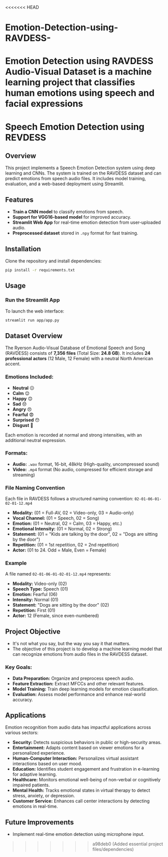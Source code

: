 <<<<<<< HEAD
# Emotion-Detection-using-RAVDESS-
Emotion Detection using RAVDESS Audio-Visual Dataset is a machine learning project that classifies human emotions using speech and facial expressions
=======

# Speech Emotion Detection using REVDESS

## Overview
This project implements a Speech Emotion Detection system using deep learning and CNNs. The system is trained on the RAVDESS dataset and can predict emotions from speech audio files. It includes model training, evaluation, and a web-based deployment using Streamlit.

## Features
- **Train a CNN model** to classify emotions from speech.
- **Support for VGG16-based model** for improved accuracy.
- **Streamlit Web App** for real-time emotion detection from user-uploaded audio.
- **Preprocessed dataset** stored in `.npy` format for fast training.

## Installation
Clone the repository and install dependencies:
```bash
pip install -r requirements.txt
```

## Usage
### Run the Streamlit App
To launch the web interface:
```bash
streamlit run app/app.py
```

## Dataset Overview
The Ryerson Audio-Visual Database of Emotional Speech and Song (RAVDESS) consists of **7,356 files** (Total Size: **24.8 GB**). It includes **24 professional actors** (12 Male, 12 Female) with a neutral North American accent.

### Emotions Included:
- **Neutral** 😐
- **Calm** 😌
- **Happy** 😊
- **Sad** 😞
- **Angry** 😠
- **Fearful** 😨
- **Surprised** 😯
- **Disgust** 🤢

Each emotion is recorded at normal and strong intensities, with an additional neutral expression.

### Formats:
- **Audio:** `.wav` format, 16-bit, 48kHz (High-quality, uncompressed sound)
- **Video:** `.mp4` format (No audio, compressed for efficient storage and streaming)

### File Naming Convention
Each file in RAVDESS follows a structured naming convention:
`02-01-06-01-02-01-12.mp4`
- **Modality:** (01 = Full-AV, 02 = Video-only, 03 = Audio-only)
- **Vocal Channel:** (01 = Speech, 02 = Song)
- **Emotion:** (01 = Neutral, 02 = Calm, 03 = Happy, etc.)
- **Emotional Intensity:** (01 = Normal, 02 = Strong)
- **Statement:** (01 = "Kids are talking by the door", 02 = "Dogs are sitting by the door")
- **Repetition:** (01 = 1st repetition, 02 = 2nd repetition)
- **Actor:** (01 to 24. Odd = Male, Even = Female)

### Example
A file named `02-01-06-01-02-01-12.mp4` represents:
- **Modality:** Video-only (02)
- **Speech Type:** Speech (01)
- **Emotion:** Fearful (06)
- **Intensity:** Normal (01)
- **Statement:** "Dogs are sitting by the door" (02)
- **Repetition:** First (01)
- **Actor:** 12 (Female, since even-numbered)

## Project Objective
- It's not what you say, but the way you say it that matters.
- The objective of this project is to develop a machine learning model that can recognize emotions from audio files in the RAVDESS dataset.

### Key Goals:
- **Data Preparation:** Organize and preprocess speech audio.
- **Feature Extraction:** Extract MFCCs and other relevant features.
- **Model Training:** Train deep learning models for emotion classification.
- **Evaluation:** Assess model performance and enhance real-world accuracy.

## Applications
Emotion recognition from audio data has impactful applications across various sectors:
- **Security:** Detects suspicious behaviors in public or high-security areas.
- **Entertainment:** Adapts content based on viewer emotions for a personalized experience.
- **Human-Computer Interaction:** Personalizes virtual assistant interactions based on user mood.
- **Education:** Identifies student engagement and frustration in e-learning for adaptive learning.
- **Healthcare:** Monitors emotional well-being of non-verbal or cognitively impaired patients.
- **Mental Health:** Tracks emotional states in virtual therapy to detect stress, anxiety, or depression.
- **Customer Service:** Enhances call center interactions by detecting emotions in real-time.

## Future Improvements
- Implement real-time emotion detection using microphone input.



>>>>>>> a98deb0 (Added essential project files/dependencies)
